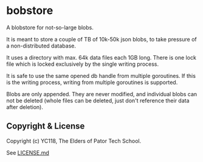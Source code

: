 bobstore
========

A blobstore for not-so-large blobs.

It is meant to store a couple of TB
of 10k-50k json blobs, to take pressure
of a non-distributed database.

It uses a directory with max. 64k data
files each 1GB long.  There is one lock file
which is locked exclusively by the
single writing process.

It is safe to use the same opened db handle
from multiple goroutines.  If this is the
writing process, writing from multiple goroutines
is supported.

Blobs are only appended.  They are never
modified, and individual blobs can not be
deleted (whole files can be deleted, just
don't reference their data after deletion).


Copyright & License
-------------------

Copyright (c) YC118, The Elders of Pator Tech School.

See [LICENSE.md](LICENSE.md)
